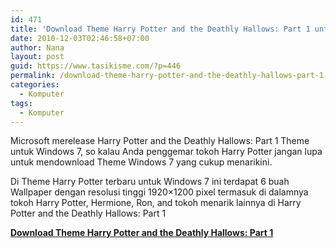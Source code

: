 ```yaml
---
id: 471
title: 'Download Theme Harry Potter and the Deathly Hallows: Part 1 untuk Windows 7'
date: 2010-12-03T02:46:58+07:00
author: Nana
layout: post
guid: https://www.tasikisme.com/?p=446
permalink: /download-theme-harry-potter-and-the-deathly-hallows-part-1-untuk-windows-7/
categories:
  - Komputer
tags:
  - Komputer
---
```

Microsoft merelease Harry Potter and the Deathly Hallows: Part 1 Theme untuk Windows 7, so kalau Anda penggemar tokoh Harry Potter jangan lupa untuk mendownload Theme Windows 7 yang cukup menarikini.

Di Theme Harry Potter terbaru untuk Windows 7 ini terdapat 6 buah Wallpaper dengan resolusi tinggi 1920×1200 pixel termasuk di dalamnya tokoh Harry Potter, Hermione, Ron, and tokoh menarik lainnya di Harry Potter and the Deathly Hallows: Part 1</p> 

<a title="Tema Harry Potter Untuk Windows" href="https://download.microsoft.com/download/C/D/2/CD2EF4A8-855C-4286-AC04-BF7713FAEA99/HarryPotter.themepack" target="_blank" rel="nofollow noopener"><strong>Download Theme Harry Potter and the Deathly Hallows: Part 1 </strong></a>